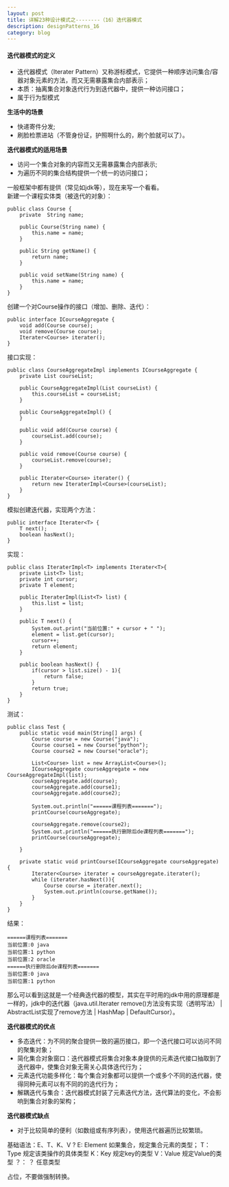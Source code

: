 ```yaml
---
layout: post
title: 详解23种设计模式之--------（16）迭代器模式
description: designPatterns_16
category: blog
---
```


#### 迭代器模式的定义
* 迭代器模式（Iterater Pattern）又称游标模式，它提供一种顺序访问集合/容器对象元素的方法，而又无需暴露集合内部表示；
* 本质：抽离集合对象迭代行为到迭代器中，提供一种访问接口；
* 属于行为型模式

**生活中的场景**
* 快递寄件分发;
* 刷脸检票进站（不管身份证，护照啊什么的，刷个脸就可以了）。

**迭代器模式的适用场景**
* 访问一个集合对象的内容而又无需暴露集合内部表示;  
* 为遍历不同的集合结构提供一个统一的访问接口；

一般框架中都有提供（常见如jdk等），现在来写一个看看。  
新建一个课程实体类（被迭代的对象）：
```
public class Course {
    private  String name;

    public Course(String name) {
        this.name = name;
    }

    public String getName() {
        return name;
    }

    public void setName(String name) {
        this.name = name;
    }
}
```
创建一个对Course操作的接口（增加、删除、迭代）：
```
public interface ICourseAggregate {
    void add(Course course);
    void remove(Course course);
    Iterater<Course> iterater();
}
```
接口实现：
```
public class CourseAggregateImpl implements ICourseAggregate {
    private List courseList;

    public CourseAggregateImpl(List courseList) {
        this.courseList = courseList;
    }

    public CourseAggregateImpl() {
    }

    public void add(Course course) {
        courseList.add(course);
    }

    public void remove(Course course) {
        courseList.remove(course);
    }

    public Iterater<Course> iterater() {
        return new IteraterImpl<Course>(courseList);
    }
}
```
模拟创建迭代器，实现两个方法：
```
public interface Iterater<T> {
    T next();
    boolean hasNext();
}
```
实现：
```
public class IteraterImpl<T> implements Iterater<T>{
    private List<T> list;
    private int cursor;
    private T element;

    public IteraterImpl(List<T> list) {
        this.list = list;
    }

    public T next() {
        System.out.print("当前位置:" + cursor + " ");
        element = list.get(cursor);
        cursor++;
        return element;
    }

    public boolean hasNext() {
        if(cursor > list.size() - 1){
            return false;
        }
        return true;
    }
}
```
测试：
```
public class Test {
    public static void main(String[] args) {
        Course course = new Course("java");
        Course course1 = new Course("python");
        Course course2 = new Course("oracle");

        List<Course> list = new ArrayList<Course>();
        ICourseAggregate courseAggregate = new CourseAggregateImpl(list);
        courseAggregate.add(course);
        courseAggregate.add(course1);
        courseAggregate.add(course2);

        System.out.println("======课程列表=======");
        printCourse(courseAggregate);

        courseAggregate.remove(course2);
        System.out.println("======执行删除后de课程列表=======");
        printCourse(courseAggregate);

    }

    private static void printCourse(ICourseAggregate courseAggregate) {
        Iterater<Course> iterater = courseAggregate.iterater();
        while (iterater.hasNext()){
            Course course = iterater.next();
            System.out.println(course.getName());
        }
    }
}
```
结果：
```
======课程列表=======
当前位置:0 java
当前位置:1 python
当前位置:2 oracle
======执行删除后de课程列表=======
当前位置:0 java
当前位置:1 python
```

那么可以看到这就是一个经典迭代器的模型，其实在平时用的jdk中用的原理都是一样的，jdk中的迭代器（java.util.Iterater
remove()方法没有实现（透明写法） | AbstractList实现了remove方法 | HashMap | DefaultCursor）。

**迭代器模式的优点**
* 多态迭代：为不同的聚合提供一致的遍历接口，即一个迭代接口可以访问不同的聚集对象；
* 简化集合对象窗口：迭代器模式将集合对象本身提供的元素迭代接口抽取到了迭代器中，使集合对象无需关心具体迭代行为；
* 元素迭代功能多样化：每个集合对象都可以提供一个或多个不同的迭代器，使得同种元素可以有不同的的迭代行为；
* 解耦迭代与集合：迭代器模式封装了元素迭代方法，迭代算法的变化，不会影响到集合对象的架构；

**迭代器模式缺点**

* 对于比较简单的便利（如数组或有序列表），使用迭代器遍历比较繁琐。

基础语法：E、T、K、V  ?
E: Element  如果集合，规定集合元素的类型；
T：Type     规定该类操作的具体类型
K：Key      规定key的类型
V：Value    规定Value的类型
？： ？     任意类型
<? extends Hi>
占位，不要做强制转换。